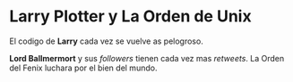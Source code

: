 # Larry Plotter y La Orden de Unix

El codigo de **Larry** cada vez se vuelve as pelogroso.

**Lord Ballmermort** y sus *followers* tienen cada vez mas
*retweets*.
La Orden del Fenix luchara por el bien del mundo.
